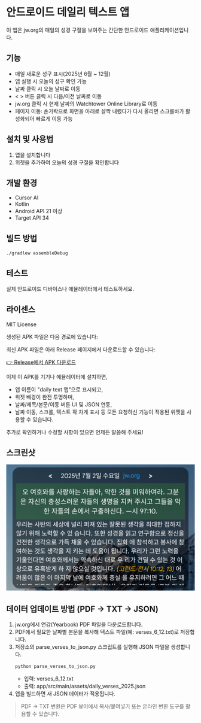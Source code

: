 # 안드로이드 데일리 텍스트 앱

이 앱은 jw.org의 매일의 성경 구절을 보여주는 간단한 안드로이드 애플리케이션입니다.

## 기능

- 매일 새로운 성구 표시(2025년 6월 ~ 12월)
- 앱 실행 시 오늘의 성구 확인 가능
- 날짜 클릭 시 오늘 날짜로 이동
- < > 버튼 클릭 시 다음/이전 날짜로 이동
- jw.org 클릭 시 현재 날짜의 Watchtower Online Library로 이동
- 페이지 이동: 손가락으로 화면을 아래로 살짝 내렸다가 다시 올리면 스크롤바가 활성화되어 빠르게 이동 가능

## 설치 및 사용법

1. 앱을 설치합니다
2. 위젯을 추가하여 오늘의 성경 구절을 확인합니다

## 개발 환경

- Cursor AI
- Kotlin
- Android API 21 이상
- Target API 34

## 빌드 방법

```bash
./gradlew assembleDebug
```

## 테스트

실제 안드로이드 디바이스나 에뮬레이터에서 테스트하세요.

## 라이센스

MIT License 

생성된 APK 파일은 다음 경로에 있습니다:

최신 APK 파일은 아래 Release 페이지에서 다운로드할 수 있습니다:

[👉 Release에서 APK 다운로드](https://github.com/hanjungwoo3/daily_text/releases)

이제 이 APK를 기기나 에뮬레이터에 설치하면,
- 앱 이름이 "daily text 앱"으로 표시되고,
- 위젯 배경이 완전 투명하며,
- 날짜/제목/본문/이동 버튼 UI 및 JSON 연동,
- 날짜 이동, 스크롤, 텍스트 꽉 차게 표시 등
모든 요청하신 기능이 적용된 위젯을 사용할 수 있습니다.

추가로 확인하거나 수정할 사항이 있으면 언제든 말씀해 주세요! 

## 스크린샷

![앱 스크린샷](screenshot/daily_text.png)

## 데이터 업데이트 방법 (PDF → TXT → JSON)

1. jw.org에서 연감(Yearbook) PDF 파일을 다운로드합니다.
2. PDF에서 필요한 날짜별 본문을 복사해 텍스트 파일(예: verses_6_12.txt)로 저장합니다.
3. 저장소의 parse_verses_to_json.py 스크립트를 실행해 JSON 파일을 생성합니다.
   ```bash
   python parse_verses_to_json.py
   ```
   - 입력: verses_6_12.txt
   - 출력: app/src/main/assets/daily_verses_2025.json
4. 앱을 빌드하면 새 JSON 데이터가 적용됩니다.

> PDF → TXT 변환은 PDF 뷰어에서 복사/붙여넣기 또는 온라인 변환 도구를 활용할 수 있습니다.
